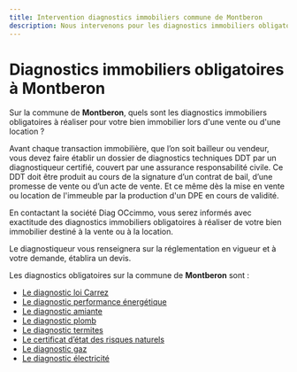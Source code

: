 ```yaml
---
title: Intervention diagnostics immobiliers commune de Montberon
description: Nous intervenons pour les diagnostics immobiliers obligatoires sur la commune de Montberon.
---
```

# Diagnostics immobiliers obligatoires à Montberon

Sur la commune de **Montberon**, quels sont les diagnostics immobiliers obligatoires à réaliser pour votre bien immobilier lors d'une vente ou d'une location ?

Avant chaque transaction immobilière, que l’on soit bailleur ou vendeur, vous devez faire établir un dossier de diagnostics techniques DDT par un diagnostiqueur certifié, couvert par une assurance responsabilité civile. Ce DDT doit être produit au cours de la signature d’un contrat de bail, d’une promesse de vente ou d’un acte de vente. Et ce même dès la mise en vente ou location de l'immeuble par la production d'un DPE en cours de validité.

En contactant la société Diag OCcimmo, vous serez informés avec exactitude des diagnostics immobiliers obligatoires à réaliser de votre bien immobilier destiné à la vente ou à la location.

Le diagnostiqueur vous renseignera sur la réglementation en vigueur et à votre demande, établira un devis.

Les diagnostics obligatoires sur la commune de **Montberon** sont :

* <a href="/diagnostics-immobiliers/loi-carrez-boutin" class="link">Le diagnostic loi Carrez</a>
* <a href="/diagnostics-immobiliers/dpe" class="link">Le diagnostic performance énergétique</a>
* <a href="/diagnostics-immobiliers/amiante" class="link">Le diagnostic amiante</a>
* <a href="/diagnostics-immobiliers/plomb" class="link">Le diagnostic plomb </a>
* <a href="/diagnostics-immobiliers/termites" class="link">Le diagnostic termites </a>
* <a href="/diagnostics-immobiliers/" class="link">Le certificat d’état des risques naturels</a>
* <a href="/diagnostics-immobiliers/gaz" class="link">Le diagnostic gaz</a>
* <a href="/diagnostics-immobiliers/electricite" class="link">Le diagnostic électricité</a>
